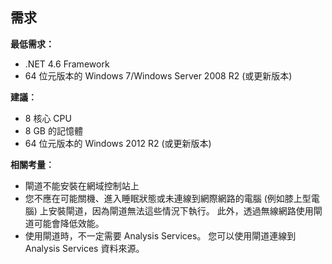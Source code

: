## <a name="requirements"></a>需求
**最低需求：**

* .NET 4.6 Framework
* 64 位元版本的 Windows 7/Windows Server 2008 R2 (或更新版本)

**建議︰**

* 8 核心 CPU
* 8 GB 的記憶體
* 64 位元版本的 Windows 2012 R2 (或更新版本)

**相關考量︰**

* 閘道不能安裝在網域控制站上
* 您不應在可能關機、進入睡眠狀態或未連線到網際網路的電腦 (例如膝上型電腦) 上安裝閘道，因為閘道無法這些情況下執行。 此外，透過無線網路使用閘道可能會降低效能。
* 使用閘道時，不一定需要 Analysis Services。 您可以使用閘道連線到 Analysis Services 資料來源。

